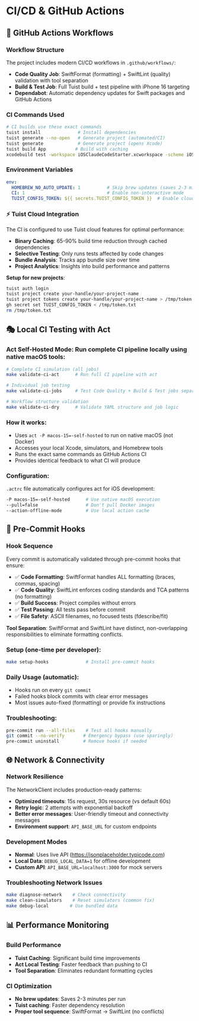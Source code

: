 # CI/CD & GitHub Actions

## 🚀 GitHub Actions Workflows

### **Workflow Structure**
The project includes modern CI/CD workflows in `.github/workflows/`:

- **Code Quality Job**: SwiftFormat (formatting) + SwiftLint (quality) validation with tool separation
- **Build & Test Job**: Full Tuist build + test pipeline with iPhone 16 targeting  
- **Dependabot**: Automatic dependency updates for Swift packages and GitHub Actions

### **CI Commands Used**
```bash
# CI builds use these exact commands
tuist install              # Install dependencies
tuist generate --no-open   # Generate project (automated/CI)
tuist generate             # Generate project (opens Xcode)
tuist build App           # Build with caching
xcodebuild test -workspace iOSClaudeCodeStarter.xcworkspace -scheme iOSClaudeCodeStarter-Workspace -destination 'platform=iOS Simulator,name=iPhone 16'
```

### **Environment Variables**
```yaml
env:
  HOMEBREW_NO_AUTO_UPDATE: 1          # Skip brew updates (saves 2-3 minutes)
  CI: 1                               # Enable non-interactive mode
  TUIST_CONFIG_TOKEN: ${{ secrets.TUIST_CONFIG_TOKEN }}  # Enable cloud features
```

### **⚡ Tuist Cloud Integration**
The CI is configured to use Tuist cloud features for optimal performance:

- **Binary Caching**: 65-90% build time reduction through cached dependencies
- **Selective Testing**: Only runs tests affected by code changes
- **Bundle Analysis**: Tracks app bundle size over time
- **Project Analytics**: Insights into build performance and patterns

**Setup for new projects**:
```bash
tuist auth login
tuist project create your-handle/your-project-name
tuist project tokens create your-handle/your-project-name > /tmp/token.txt
gh secret set TUIST_CONFIG_TOKEN < /tmp/token.txt
rm /tmp/token.txt
```

## 🎭 Local CI Testing with Act

### **Act Self-Hosted Mode**: Run complete CI pipeline locally using native macOS tools:

```bash
# Complete CI simulation (all jobs)
make validate-ci-act      # Run full CI pipeline with act

# Individual job testing  
make validate-ci-jobs     # Test Code Quality + Build & Test jobs separately

# Workflow structure validation
make validate-ci-dry      # Validate YAML structure and job logic
```

### **How it works**:
- Uses `act -P macos-15=-self-hosted` to run on native macOS (not Docker)
- Accesses your local Xcode, simulators, and Homebrew tools
- Runs the exact same commands as GitHub Actions CI
- Provides identical feedback to what CI will produce

### **Configuration**: 
`.actrc` file automatically configures act for iOS development:
```bash
-P macos-15=-self-hosted      # Use native macOS execution
--pull=false                  # Don't pull Docker images
--action-offline-mode         # Use local action cache
```

## 🔄 Pre-Commit Hooks

### **Hook Sequence**
Every commit is automatically validated through pre-commit hooks that ensure:
- ✅ **Code Formatting**: SwiftFormat handles ALL formatting (braces, commas, spacing)
- ✅ **Code Quality**: SwiftLint enforces coding standards and TCA patterns (no formatting)
- ✅ **Build Success**: Project compiles without errors
- ✅ **Test Passing**: All tests pass before commit
- ✅ **File Safety**: ASCII filenames, no focused tests (fdescribe/fit)

**Tool Separation**: SwiftFormat and SwiftLint have distinct, non-overlapping responsibilities to eliminate formatting conflicts.

### **Setup** (one-time per developer):
```bash
make setup-hooks              # Install pre-commit hooks
```

### **Daily Usage** (automatic):
- Hooks run on every `git commit`
- Failed hooks block commits with clear error messages
- Most issues auto-fixed (formatting) or provide fix instructions

### **Troubleshooting**:
```bash
pre-commit run --all-files    # Test all hooks manually
git commit --no-verify       # Emergency bypass (use sparingly)
pre-commit uninstall         # Remove hooks if needed
```

## 🌐 Network & Connectivity

### **Network Resilience**
The NetworkClient includes production-ready patterns:
- **Optimized timeouts**: 15s request, 30s resource (vs default 60s)
- **Retry logic**: 2 attempts with exponential backoff
- **Better error messages**: User-friendly timeout and connectivity messages
- **Environment support**: `API_BASE_URL` for custom endpoints

### **Development Modes**
- **Normal**: Uses live API (https://jsonplaceholder.typicode.com)
- **Local Data**: `DEBUG_LOCAL_DATA=1` for offline development
- **Custom API**: `API_BASE_URL=localhost:3000` for mock servers

### **Troubleshooting Network Issues**
```bash
make diagnose-network    # Check connectivity
make clean-simulators    # Reset simulators (common fix)
make debug-local        # Use bundled data
```

## 📊 Performance Monitoring

### **Build Performance**
- **Tuist Caching**: Significant build time improvements
- **Act Local Testing**: Faster feedback than pushing to CI
- **Tool Separation**: Eliminates redundant formatting cycles

### **CI Optimization**
- **No brew updates**: Saves 2-3 minutes per run
- **Tuist caching**: Faster dependency resolution
- **Proper tool sequence**: SwiftFormat → SwiftLint (no conflicts)